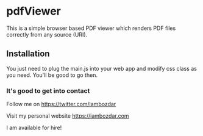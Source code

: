 # pdfViewer
This is a simple browser based PDF viewer which renders PDF files correctly from any source (URI).

## Installation
You just need to plug the main.js into your web app and modify css class as you need. You'll be good to go then.

### It's good to get into contact

Follow me on https://twitter.com/iambozdar

Visit my personal website https://iambozdar.com

I am available for hire!
